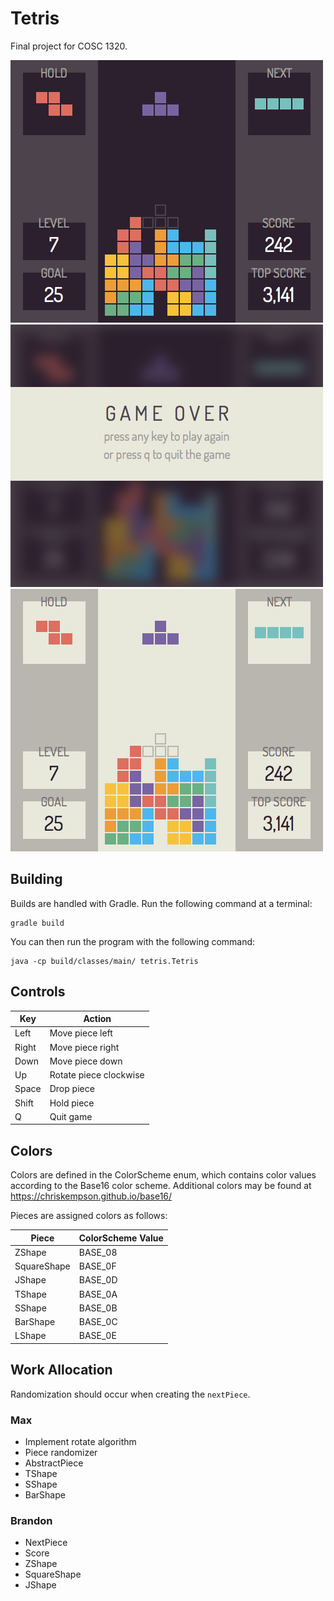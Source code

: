 Tetris
======

Final project for COSC 1320.

![Preview 1](https://github.com/mdciotti/tetris/blob/master/preview-01.png)
![Preview 2](https://github.com/mdciotti/tetris/blob/master/preview-02.png)
![Preview 3](https://github.com/mdciotti/tetris/blob/master/preview-03.png)


Building
--------

Builds are handled with Gradle. Run the following command at a terminal:

```
gradle build
```

You can then run the program with the following command:

```
java -cp build/classes/main/ tetris.Tetris
```


Controls
--------

| Key   | Action                 |
|-------|------------------------|
| Left  | Move piece left        |
| Right | Move piece right       |
| Down  | Move piece down        |
| Up    | Rotate piece clockwise |
| Space | Drop piece             |
| Shift | Hold piece             |
| Q     | Quit game              |


Colors
------

Colors are defined in the ColorScheme enum, which contains color values according to the Base16 color scheme. Additional colors may be found at https://chriskempson.github.io/base16/

Pieces are assigned colors as follows:

| Piece       | ColorScheme Value |
|-------------|-------------------|
| ZShape      | BASE_08           |
| SquareShape | BASE_0F           |
| JShape      | BASE_0D           |
| TShape      | BASE_0A           |
| SShape      | BASE_0B           |
| BarShape    | BASE_0C           |
| LShape      | BASE_0E           |


Work Allocation
---------------

Randomization should occur when creating the `nextPiece`.

### Max

- Implement rotate algorithm
- Piece randomizer
- AbstractPiece
- TShape
- SShape
- BarShape

### Brandon

- NextPiece
- Score
- ZShape
- SquareShape
- JShape
